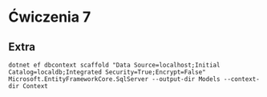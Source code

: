 # Ćwiczenia 7


## Extra
`dotnet ef dbcontext scaffold "Data Source=localhost;Initial Catalog=localdb;Integrated Security=True;Encrypt=False" Microsoft.EntityFrameworkCore.SqlServer --output-dir Models --context-dir Context`